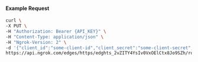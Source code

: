 <!-- Code generated for API Clients. DO NOT EDIT. -->
#### Example Request
```bash
curl \
-X PUT \
-H "Authorization: Bearer {API_KEY}" \
-H "Content-Type: application/json" \
-H "Ngrok-Version: 2" \
-d '{"client_id":"some-client-id","client_secret":"some-client-secret","enabled":true,"issuer":"https://accounts.google.com","scopes":["profile"]}' \
https://api.ngrok.com/edges/https/edghts_2vZITY4YsIv0VxOElCtx8Jo9SZh/routes/edghtsrt_2vZITckqnLcELZhqPeriZJpD1An/oidc
